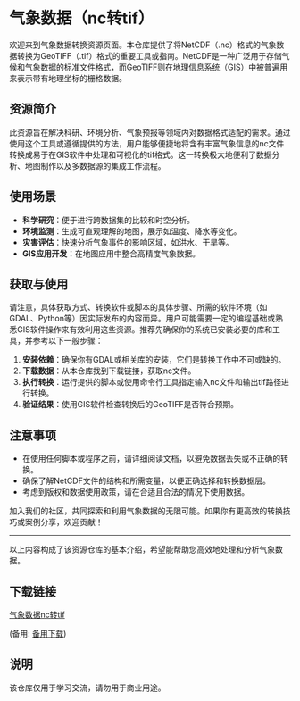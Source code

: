 # 气象数据（nc转tif）

欢迎来到气象数据转换资源页面。本仓库提供了将NetCDF（.nc）格式的气象数据转换为GeoTIFF（.tif）格式的重要工具或指南。NetCDF是一种广泛用于存储气候和气象数据的标准文件格式，而GeoTIFF则在地理信息系统（GIS）中被普遍用来表示带有地理坐标的栅格数据。

## 资源简介

此资源旨在解决科研、环境分析、气象预报等领域内对数据格式适配的需求。通过使用这个工具或遵循提供的方法，用户能够便捷地将含有丰富气象信息的nc文件转换成易于在GIS软件中处理和可视化的tif格式。这一转换极大地便利了数据分析、地图制作以及多数据源的集成工作流程。

## 使用场景

- **科学研究**：便于进行跨数据集的比较和时空分析。
- **环境监测**：生成可直观理解的地图，展示如温度、降水等变化。
- **灾害评估**：快速分析气象事件的影响区域，如洪水、干旱等。
- **GIS应用开发**：在地图应用中整合高精度气象数据。

## 获取与使用

请注意，具体获取方式、转换软件或脚本的具体步骤、所需的软件环境（如GDAL、Python等）因实际发布的内容而异。用户可能需要一定的编程基础或熟悉GIS软件操作来有效利用这些资源。推荐先确保你的系统已安装必要的库和工具，并参考以下一般步骤：

1. **安装依赖**：确保你有GDAL或相关库的安装，它们是转换工作中不可或缺的。
2. **下载数据**：从本仓库找到下载链接，获取nc文件。
3. **执行转换**：运行提供的脚本或使用命令行工具指定输入nc文件和输出tif路径进行转换。
4. **验证结果**：使用GIS软件检查转换后的GeoTIFF是否符合预期。

## 注意事项

- 在使用任何脚本或程序之前，请详细阅读文档，以避免数据丢失或不正确的转换。
- 确保了解NetCDF文件的结构和所需变量，以便正确选择和转换数据层。
- 考虑到版权和数据使用政策，请在合适且合法的情况下使用数据。

加入我们的社区，共同探索和利用气象数据的无限可能。如果你有更高效的转换技巧或案例分享，欢迎贡献！

---

以上内容构成了该资源仓库的基本介绍，希望能帮助您高效地处理和分析气象数据。

## 下载链接
[气象数据nc转tif](https://pan.quark.cn/s/0188fce608b0) 

(备用: [备用下载](https://pan.baidu.com/s/1qg9gBiIpswaWmVoKAtcjIA?pwd=1234))

## 说明

该仓库仅用于学习交流，请勿用于商业用途。
